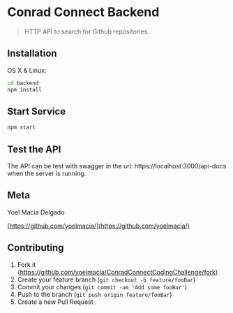 # Conrad Connect Backend

> HTTP API to search for Github repositories.

## Installation

OS X & Linux:

```sh
cd backend
npm install
```

## Start Service

```sh
npm start
```

## Test the API

The API can be test with swagger in the url: https://localhost:3000/api-docs when the server is running.

## Meta

Yoel Macia Delgado

[https://github.com/yoelmacia/](https://github.com/yoelmacia/)

## Contributing

1. Fork it (<https://github.com/yoelmacia/ConradConnectCodingChallenge/fork>)
2. Create your feature branch (`git checkout -b feature/fooBar`)
3. Commit your changes (`git commit -am 'Add some fooBar'`)
4. Push to the branch (`git push origin feature/fooBar`)
5. Create a new Pull Request
